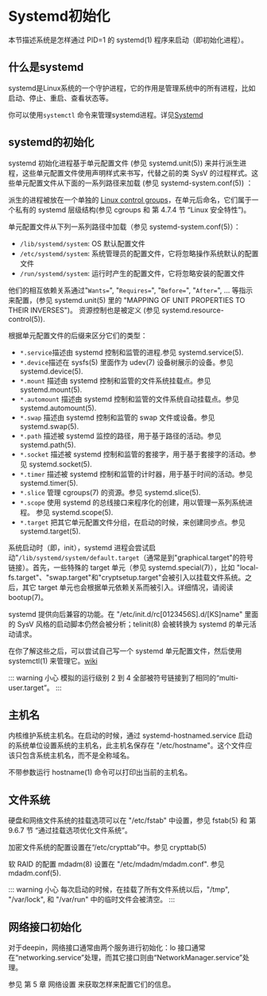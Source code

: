 # Systemd初始化

本节描述系统是怎样通过 PID=1 的 systemd(1) 程序来启动（即初始化进程）。

## 什么是systemd

systemd是Linux系统的一个守护进程，它的作用是管理系统中的所有进程，比如启动、停止、重启、查看状态等。

你可以使用`systemctl`  命令来管理systemd进程。详见[Systemd](https://wiki.deepin.org/zh/Systemd)

## systemd的初始化

systemd 初始化进程基于单元配置文件 (参见 systemd.unit(5)) 来并行派生进程，这些单元配置文件使用声明样式来书写，代替之前的类 SysV 的过程样式。这些单元配置文件从下面的一系列路径来加载 (参见 systemd-system.conf(5)) ：

派生的进程被放在一个单独的 [Linux control groups](https://www.kernel.org/doc/html/latest/admin-guide/cgroup-v2.html)，在单元后命名，它们属于一个私有的 systemd 层级结构(参见 cgroups 和 第 4.7.4 节 “Linux 安全特性”)。

单元配置文件从下列一系列路径中加载（参见 systemd-system.conf(5)）：

- `/lib/systemd/system`: OS 默认配置文件
- `/etc/systemd/system`: 系统管理员的配置文件，它将忽略操作系统默认的配置文件
- `/run/systemd/system`: 运行时产生的配置文件，它将忽略安装的配置文件

他们的相互依赖关系通过"`Wants=`", "`Requires=`", "`Before=`", "`After=`", … 等指示来配置，(参见 systemd.unit(5) 里的 "MAPPING OF UNIT PROPERTIES TO THEIR INVERSES")。 资源控制也是被定义 (参见 systemd.resource-control(5)).

根据单元配置文件的后缀来区分它们的类型：

- `*.service`描述由 systemd 控制和监管的进程.参见 systemd.service(5).
- `*.device`描述在 sysfs(5) 里面作为 udev(7) 设备树展示的设备。参见 systemd.device(5).
- `*.mount` 描述由 systemd 控制和监管的文件系统挂载点。参见 systemd.mount(5).
- `*.automount` 描述由 systemd 控制和监管的文件系统自动挂载点。参见 systemd.automount(5).
- `*.swap` 描述由 systemd 控制和监管的 swap 文件或设备。参见 systemd.swap(5).
- `*.path` 描述被 systemd 监控的路径，用于基于路径的活动。参见 systemd.path(5).
- `*.socket` 描述被 systemd 控制和监管的套接字，用于基于套接字的活动。参见 systemd.socket(5).
- `*.timer` 描述被 systemd 控制和监管的计时器，用于基于时间的活动。参见 systemd.timer(5).
- `*.slice` 管理 cgroups(7) 的资源。参见 systemd.slice(5).
- `*.scope` 使用 systemd 的总线接口来程序化的创建，用以管理一系列系统进程。 参见 systemd.scope(5).
- `*.target` 把其它单元配置文件分组，在启动的时候，来创建同步点。参见systemd.target(5).

系统启动时（即，init），systemd 进程会尝试启动"`/lib/systemd/system/default.target`（通常是到"graphical.target"的符号链接）。首先，一些特殊的 target 单元（参见 systemd.special(7)），比如 "local-fs.target"、"swap.target"和"cryptsetup.target"会被引入以挂载文件系统。之后，其它 target 单元也会根据单元依赖关系而被引入。详细情况，请阅读 bootup(7)。

systemd 提供向后兼容的功能。在 "/etc/init.d/rc[0123456S].d/[KS]name" 里面的 SysV 风格的启动脚本仍然会被分析；telinit(8) 会被转换为 systemd 的单元活动请求。

在你了解这些之后，可以尝试自己写一个 systemd 单元配置文件，然后使用 systemctl(1) 来管理它。[wiki](https://wiki.deepin.org/zh/%E5%A6%82%E4%BD%95%E8%87%AA%E5%B7%B1%E5%86%99%E4%B8%80%E4%B8%AA%E5%BC%80%E6%9C%BA%E8%87%AA%E5%90%AF%E5%8A%A8%E6%9C%8D%E5%8A%A1%EF%BC%9F)

::: warning 小心
模拟的运行级别 2 到 4 全部被符号链接到了相同的“multi-user.target”。
:::

## 主机名

内核维护系统主机名。在启动的时候，通过 systemd-hostnamed.service 启动的系统单位设置系统的主机名，此主机名保存在 "/etc/hostname"。这个文件应该只包含系统主机名，而不是全称域名。

不带参数运行 hostname(1) 命令可以打印出当前的主机名。

## 文件系统

硬盘和网络文件系统的挂载选项可以在 "/etc/fstab" 中设置，参见 fstab(5) 和 第 9.6.7 节 “通过挂载选项优化文件系统”。

加密文件系统的配置设置在“/etc/crypttab”中。参见 crypttab(5)

软 RAID 的配置 mdadm(8) 设置在 "/etc/mdadm/mdadm.conf". 参见 mdadm.conf(5).

::: warning 小心
每次启动的时候，在挂载了所有文件系统以后，"/tmp", "/var/lock", 和 "/var/run" 中的临时文件会被清空。
:::

## 网络接口初始化

对于deepin，网络接口通常由两个服务进行初始化：lo 接口通常在“networking.service”处理，而其它接口则由“NetworkManager.service”处理。

参见 第 5 章 网络设置 来获取怎样来配置它们的信息。

